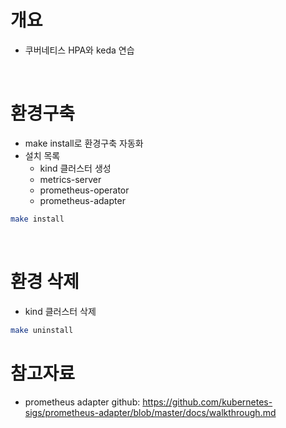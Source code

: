 # 개요
* 쿠버네티스 HPA와 keda 연습

<br>

# 환경구축
* make install로 환경구축 자동화
* 설치 목록
  * kind 클러스터 생성
  * metrics-server
  * prometheus-operator
  * prometheus-adapter

```bash
make install
```

<br>

# 환경 삭제
* kind 클러스터 삭제

```bash
make uninstall
```

# 참고자료
* prometheus adapter github: https://github.com/kubernetes-sigs/prometheus-adapter/blob/master/docs/walkthrough.md
